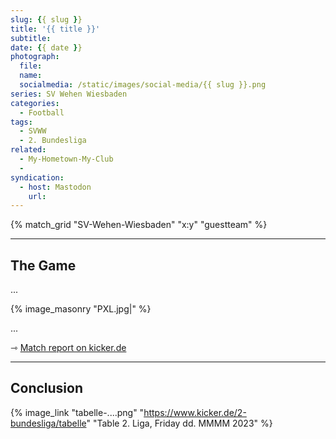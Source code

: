 ```yaml
---
slug: {{ slug }}
title: '{{ title }}'
subtitle: 
date: {{ date }}
photograph: 
  file: 
  name: 
  socialmedia: /static/images/social-media/{{ slug }}.png
series: SV Wehen Wiesbaden
categories:
  - Football
tags:
  - SVWW
  - 2. Bundesliga
related:
  - My-Hometown-My-Club
  - 
syndication:
  - host: Mastodon
    url: 
---
```


{% match_grid "SV-Wehen-Wiesbaden" "x:y" "guestteam" %}

<!-- more -->

---

## The Game

...

{% image_masonry
  "PXL.jpg|"
%}


...


&#x21FE;&nbsp;[Match report on kicker.de](https://www.kicker.de/.../spielbericht)

---

## Conclusion

{% image_link "tabelle-....png" "https://www.kicker.de/2-bundesliga/tabelle" "Table 2. Liga, Friday dd. MMMM 2023" %}